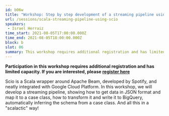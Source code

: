 ```yaml
---
id: b06w
title: "Workshop: Step by step development of a streaming pipeline using Scio (Scala)"
url: /sessions/scala-streaming-pipeline-using-scio
speakers:
 - Israel Herraiz
time_start: 2021-08-05T17:00:00.000Z
time_end: 2021-08-05T18:00:00.000Z
block: b
slot: 06
summary: This workshop requires additional registration and has limited capacity. See details.
---
```


**Participation in this workshop requires additional registration and has limited capacity. If you are interested, please [register here](https://us02web.zoom.us/webinar/register/WN_ZxzfedhETiy_PbG_lpF2ug)**

Scio is a Scala wrapper around Apache Beam, developed by Spotify, and neatly integrated with Google Cloud Platform. In this workshop, we will develop a streaming pipeline, showing how to get data in JSON format and map it to a case class, how to transform it and write it to BigQuery, automatically inferring the schema from a case class. And all this in a "scalactic" way!
